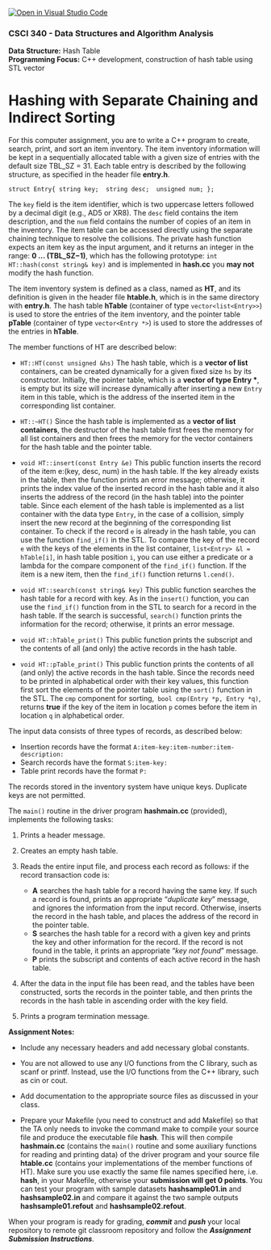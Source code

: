 [![Open in Visual Studio Code](https://classroom.github.com/assets/open-in-vscode-c66648af7eb3fe8bc4f294546bfd86ef473780cde1dea487d3c4ff354943c9ae.svg)](https://classroom.github.com/online_ide?assignment_repo_id=9245917&assignment_repo_type=AssignmentRepo)
### CSCI 340 - Data Structures and Algorithm Analysis

**Data Structure:**  Hash Table <BR>
**Programming Focus:** C++ development, construction of hash table using STL vector

# Hashing with Separate Chaining and Indirect Sorting

For this computer assignment, you are to write a C++ program to create, search, print, and sort an item inventory. The item inventory information will be kept in a sequentially allocated table with a given size of entries with the default size TBL_SZ = 31. Each table entry is described by the following structure, as specified in the header file **entry.h**.

`struct Entry{
    string key; 
    string desc; 
    unsigned num;
};
`

The `key` field is the item identifier, which is two uppercase letters followed by a decimal digit (e.g., AD5 or XR8). The `desc` field contains the item description, and the `num` field contains the number of copies of an item in the inventory. The item table can be accessed directly using the separate chaining technique to resolve the collisions. The private hash function expects an item key as the input argument, and it returns an integer in the range: **0 ... (TBL_SZ−1)**, which has the following prototype: `int HT::hash(const string& key)` and is implemented in **hash.cc** you **may not** modify the hash function.

The item inventory system is defined as a class, named as **HT**, and its definition is given in the header file **htable.h**, which is in the same directory with **entry.h**. The hash table **hTable** (container of type `vector<list<Entry>>`) is used to store the entries of the item inventory, and the pointer table **pTable** (container of type `vector<Entry *>`) is used to store the addresses of the entries in **hTable**. 

The member functions of HT are described below:

- `HT::HT(const unsigned &hs)` The hash table, which is a **vector of list<Entry>** containers, can be created dynamically for a given fixed size `hs` by its constructor. Initially, the pointer table, which is a **vector of type Entry \***, is empty but its size will increase dynamically after inserting a new `Entry` item in this table, which is the address of the inserted item in the corresponding list container.

- `HT::~HT()` Since the hash table is implemented as a **vector of list containers**, the destructor of the hash table first frees the memory for all list containers and then frees the memory for the vector containers for the hash table and the pointer table.

- `void HT::insert(const Entry &e)` This public function inserts the record of the item e:(key, desc, num) in the hash table. If the key already exists in the table, then the function prints an error message; otherwise, it prints the index value of the inserted record in the hash table and it also inserts the address of the record (in the hash table) into the pointer table. Since each element of the hash table is implemented as a list container with the data type `Entry`, in the case of a collision, simply insert the new record at the beginning of the corresponding list container. To check if the record `e` is already in the hash table, you can use the function `find_if()` in the STL. To compare the key of the record `e` with the keys of the elements in the list container, `list<Entry> &l = hTable[i]`, in hash table position `i`, you can use either a predicate or a lambda for the compare component of the `find_if()` function. If the item is a new item, then the `find_if()` function returns `l.cend()`.

- `void HT::search(const string& key)` This public function searches the hash table for a record with key. As in the `insert()` function, you can use the `find_if()` function from in the STL to search for a record in the hash table. If the search is successful, `search()` function prints the information for the record; otherwise, it prints an error message.

- `void HT::hTable_print()` This public function prints the subscript and the contents of all (and only) the active records in the hash table.

- `void HT::pTable_print()` This public function prints the contents of all (and only) the active records in the hash table. Since the records need to be printed in alphabetical order with their key values, this function first sort the elements of the pointer table using the `sort()` function in the STL. The `cmp` component for sorting,` bool cmp(Entry *p, Entry *q)`, returns **true** if the key of the item in location `p` comes before the item in location `q` in alphabetical order.

The input data consists of three types of records, as described below:

- Insertion records have the format `A:item-key:item-number:item-description:`
- Search records have the format `S:item-key:`
- Table print records have the format `P:`

The records stored in the inventory system have unique keys. Duplicate keys are not permitted.

The `main()` routine in the driver program **hashmain.cc** (provided), implements the following tasks:

1. Prints a header message.

2. Creates an empty hash table.

3. Reads the entire input file, and process each record as follows: if the record transaction code is:

    - **A** searches the hash table for a record having the same key. If such a record is found, prints an appropriate “*duplicate key*” message, and ignores the information from the input record. Otherwise, inserts the record in the hash table, and places the address of the record in the pointer table. 
    - **S** searches the hash table for a record with a given key and prints the key and other information for the record. If the record is not found in the table, it prints an appropriate “*key not found*” message.
    - **P** prints the subscript and contents of each active record in the hash table.

4. After the data in the input file has been read, and the tables have been constructed, sorts the records in the pointer table, and then prints the records in the hash table in ascending order with the key field.

5. Prints a program termination message.

**Assignment Notes:**

- Include any necessary headers and add necessary global constants.

- You are not allowed to use any I/O functions from the C library, such as scanf or printf. Instead, use the I/O functions from the C++ library, such as cin or cout.

- Add documentation to the appropriate source files as discussed in your class.

-  Prepare your Makefile (you need to construct and add Makefile) so that the TA only needs to invoke the command make to compile your source file and produce the executable file **hash**. This will then compile **hashmain.cc** (contains the `main()` routine and some auxiliary functions for reading and printing data) of the driver program and your source file **htable.cc** (contains your implementations of the member functions of HT). Make sure you use exactly the same file names specified here, i.e. **hash**, in your Makefile, otherwise your **submission will get 0 points**. You can test your program with sample datasets **hashsample01.in** and **hashsample02.in** and compare it against the two sample outputs **hashsample01.refout** and **hashsample02.refout**.

When your program is ready for grading, ***commit*** and ***push*** your local repository to remote git classroom repository and follow the _**Assignment Submission Instructions**_.
